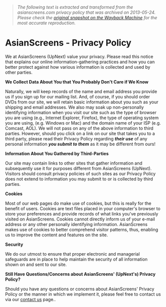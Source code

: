 > *The following text is extracted and transformed from the asianscreens.com privacy policy that was archived on 2013-05-24. Please check the [original snapshot on the Wayback Machine](https://web.archive.org/web/20130524133021id_/http%3A//www.asianscreens.com/docs/privacy.asp) for the most accurate reproduction.*

# AsianScreens - Privacy Policy

  
We at AsianScreens (UpNext) value your privacy. Please read this notice that explains our online information-gathering practices and how you can better protect against how various information is collected and used by other parties.

**We Collect Data About You that You Probably Don't Care if We Know**

Naturally, we will keep records of the name and email address you provide us if you sign up for our mailing list. And, of course, if you should order DVDs from our site, we will retain basic information about you such as your shipping and email addresses. We also may soak up non-personally identifying information when you visit our site such as the type of browser you are using (e.g., Internet Explorer, Firefox), the type of operating system you are using, (e.g. Windows or Mac) and the domain name of your ISP (e.g. Comcast, AOL). We will not pass on any of the above information to third parties. However, should you click on a link on our site that takes you to a third party, please read their Privacy Policy regarding **_their use_** of any personal information **_you submit to them_** as it may be different from ours!

**Information About You Gathered by Third-Parties**

Our site may contain links to other sites that gather information and subsequently use it for purposes different from AsianScreens (UpNext). Visitors should consult privacy policies of such sites as our Privacy Policy does not extend to information you may submit to or is collected by third parties.

**Cookies**

Most of our web pages do make use of cookies, but this is really for the benefit of users. Cookies are text files placed in your computer's browser to store your preferences and provide records of what links you've previously visited on AsianScreens. Cookies cannot directly inform us of your e-mail address or any other personally identifying information. AsianScreens makes use of cookies to better comprehend visitor patterns, thus, enabling us to improve the content and features on the site.

**Security**

We do our utmost to ensure that proper electronic and managerial safeguards are in place to help maintain the security of all information shown on and sent to our site.

**Still Have Questions/Concerns about AsianScreens' (UpNext's) Privacy Policy?**

Should you have any questions or concerns about AsianScreens' Privacy Policy or the manner in which we implement it, please feel free to contact us via our [contact us](https://web.archive.org/docs/contact_us.asp) page.. 
